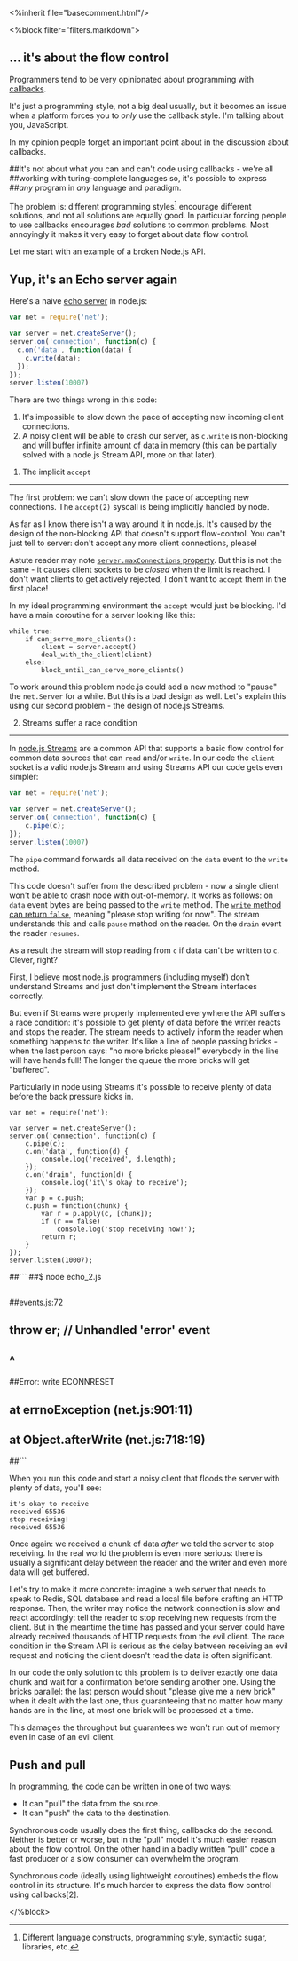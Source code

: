 
<%inherit file="basecomment.html"/>

<%block filter="filters.markdown">

<h2>... it's about the flow control</h2>

Programmers tend to be very opinionated about programming with
[callbacks](https://en.wikipedia.org/wiki/Callbacks).

It's just a programming style, not a big deal usually, but it becomes
an issue when a platform forces you to *only* use the callback
style. I'm talking about you, JavaScript.

In my opinion people forget an important point about in the discussion
about callbacks.

##It's not about what you can and can't code using callbacks - we're all
##working with turing-complete languages so, it's possible to express
##_any_ program in _any_ language and paradigm.


The problem is: different programming styles[^1] encourage different
solutions, and not all solutions are equally good. In particular
forcing people to use callbacks encourages _bad_ solutions to common
problems. Most annoyingly it makes it very easy to forget about data
flow control.

[^1]: Different language constructs, programming style, syntactic
      sugar, libraries, etc.

Let me start with an example of a broken Node.js API.

Yup, it's an Echo server again
----

Here's a naive [echo server](https://en.wikipedia.org/wiki/Echo_Protocol) in node.js:

```.js
var net = require('net');

var server = net.createServer();
server.on('connection', function(c) {
  c.on('data', function(data) {
    c.write(data);
  });
});
server.listen(10007)
```

There are two things wrong in this code:

 1. It's impossible to slow down the pace of accepting new incoming
   client connections.
 2. A noisy client will be able to crash our server, as `c.write` is
   non-blocking and will buffer infinite amount of data in memory (this
   can be partially solved with a node.js Stream API, more on that
   later).

1) The implicit `accept`
---

The first problem: we can't slow down the pace of accepting new
connections. The `accept(2)` syscall is being implicitly handled by
node.

As far as I know there isn't a way around it in node.js. It's caused
by the design of the non-blocking API that doesn't support
flow-control. You can't just tell to server: don't accept any more
client connections, please!

Astute reader may note
[`server.maxConnections` property](http://nodejs.org/api/net.html#net_server_maxconnections). But
this is not the same - it causes client sockets to be *closed* when
the limit is reached. I don't want clients to get actively rejected, I
don't want to `accept` them in the first place!

In my ideal programming environment the `accept` would just be
blocking. I'd have a main coroutine for a server looking like this:

```
while true:
    if can_serve_more_clients():
        client = server.accept()
        deal_with_the_client(client)
    else:
        block_until_can_serve_more_clients()
```

To work around this problem node.js could add a new method to "pause"
the `net.Server` for a while. But this is a bad design as well.  Let's
explain this using our second problem - the design of node.js Streams.

2) Streams suffer a race condition
---

In [node.js Streams](http://nodejs.org/api/stream.html#stream_stream)
are a common API that supports a basic flow control for common data
sources that can `read` and/or `write`. In our code the `client`
socket is a valid node.js Stream and using Streams API our code gets
even simpler:

```.js
var net = require('net');

var server = net.createServer();
server.on('connection', function(c) {
    c.pipe(c);
});
server.listen(10007)
```

The `pipe` command forwards all data received on the `data` event to
the `write` method.

This code doesn't suffer from the described problem - now a single
client won't be able to crash node with out-of-memory. It works as
follows: on `data` event bytes are being passed to the `write` method.
The
[`write` method can return `false`](http://nodejs.org/api/stream.html#stream_writable_write_chunk_encoding_callback),
meaning "please stop writing for now". The stream understands this and
calls `pause` method on the reader. On the `drain` event 
the reader `resumes`.

As a result the stream will stop reading from `c` if data can't be
written to `c`. Clever, right?

First, I believe most node.js programmers (including myself) don't
understand Streams and just don't implement the Stream interfaces
correctly.

But even if Streams were properly implemented everywhere the API
suffers a race condition: it's possible to get plenty of data before
the writer reacts and stops the reader. The stream needs to actively
inform the reader when something happens to the writer. It's like a
line of people passing bricks - when the last person says: "no more
bricks please!" everybody in the line will have hands full!  The
longer the queue the more bricks will get "buffered".

Particularly in node using Streams it's possible to receive plenty
of data before the back pressure kicks in.

```
var net = require('net');

var server = net.createServer();
server.on('connection', function(c) {
    c.pipe(c);
    c.on('data', function(d) {
        console.log('received', d.length);
    });
    c.on('drain', function(d) {
        console.log('it\'s okay to receive');
    });
    var p = c.push;
    c.push = function(chunk) {
        var r = p.apply(c, [chunk]);
        if (r == false)
            console.log('stop receiving now!');
        return r;
    }
});
server.listen(10007);
```


##```
##$ node echo_2.js
##
##events.js:72
##        throw er; // Unhandled 'error' event
##              ^
##Error: write ECONNRESET
##    at errnoException (net.js:901:11)
##    at Object.afterWrite (net.js:718:19)
##```

When you run this code and start a noisy client that floods the server
with plenty of data, you'll see:

```text
it's okay to receive
received 65536
stop receiving!
received 65536
```

Once again: we received a chunk of data *after* we told the server to
stop receiving. In the real world the problem is even more serious:
there is usually a significant delay between the reader and the writer
and even more data will get buffered.

Let's try to make it more concrete: imagine a web server that needs to
speak to Redis, SQL database and read a local file before crafting an
HTTP response. Then, the writer may notice the network connection is
slow and react accordingly: tell the reader to stop receiving new
requests from the client. But in the meantime the time has passed and
your server could have already received thousands of HTTP requests
from the evil client. The race condition in the Stream API is serious
as the delay between receiving an evil request and noticing the client
doesn't read the data is often significant.

In our code the only solution to this problem is to deliver exactly
one data chunk and wait for a confirmation before sending another
one. Using the bricks parallel: the last person would shout "please
give me a new brick" when it dealt with the last one, thus
guaranteeing that no matter how many hands are in the line, at most
one brick will be processed at a time.

This damages the throughput but guarantees we won't run out of memory
even in case of an evil client.

Push and pull
---

In programming, the code can be written in one of two ways:

 * It can "pull" the data from the source.
 * It can "push" the data to the destination.

Synchronous code usually does the first thing, callbacks do the
second. Neither is better or worse, but in the "pull" model it's much
easier reason about the flow control. On the other hand in a badly
written "pull" code a fast producer or a slow consumer can overwhelm
the program.

Synchronous code (ideally using lightweight coroutines) embeds the
flow control in its structure. It's much harder to express the data
flow control using callbacks[2].

[^2]: There are ways to do "pull" using callbacks, for example by
using credit based flow control.

</%block>
